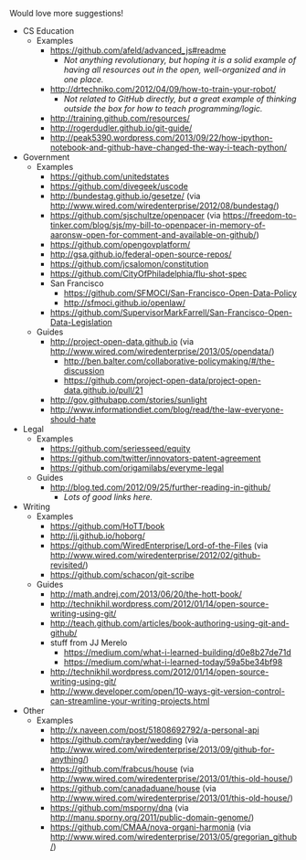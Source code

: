 Would love more suggestions!

* CS Education
    * Examples
        * https://github.com/afeld/advanced_js#readme
            * *Not anything revolutionary, but hoping it is a solid example of having all resources out in the open, well-organized and in one place.*
        * http://drtechniko.com/2012/04/09/how-to-train-your-robot/
            * *Not related to GitHub directly, but a great example of thinking outside the box for how to teach programming/logic.*
        * http://training.github.com/resources/
        * http://rogerdudler.github.io/git-guide/
        * http://peak5390.wordpress.com/2013/09/22/how-ipython-notebook-and-github-have-changed-the-way-i-teach-python/
* Government
    * Examples
        * https://github.com/unitedstates
        * https://github.com/divegeek/uscode
        * http://bundestag.github.io/gesetze/ (via http://www.wired.com/wiredenterprise/2012/08/bundestag/)
        * https://github.com/sjschultze/openpacer (via https://freedom-to-tinker.com/blog/sjs/my-bill-to-openpacer-in-memory-of-aaronsw-open-for-comment-and-available-on-github/)
        * https://github.com/opengovplatform/
        * http://gsa.github.io/federal-open-source-repos/
        * https://github.com/jcsalomon/constitution
        * https://github.com/CityOfPhiladelphia/flu-shot-spec
        * San Francisco
            * https://github.com/SFMOCI/San-Francisco-Open-Data-Policy
            * http://sfmoci.github.io/openlaw/
        * https://github.com/SupervisorMarkFarrell/San-Francisco-Open-Data-Legislation
    * Guides
        * http://project-open-data.github.io (via http://www.wired.com/wiredenterprise/2013/05/opendata/)
            * http://ben.balter.com/collaborative-policymaking/#/the-discussion
            * https://github.com/project-open-data/project-open-data.github.io/pull/21
        * http://gov.githubapp.com/stories/sunlight
        * http://www.informationdiet.com/blog/read/the-law-everyone-should-hate
* Legal
    * Examples
        * https://github.com/seriesseed/equity
        * https://github.com/twitter/innovators-patent-agreement
        * https://github.com/origamilabs/everyme-legal
    * Guides
        * http://blog.ted.com/2012/09/25/further-reading-in-github/
            * *Lots of good links here.*
* Writing
    * Examples
        * https://github.com/HoTT/book
        * http://jj.github.io/hoborg/
        * https://github.com/WiredEnterprise/Lord-of-the-Files (via http://www.wired.com/wiredenterprise/2012/02/github-revisited/)
        * https://github.com/schacon/git-scribe
    * Guides
        * http://math.andrej.com/2013/06/20/the-hott-book/
        * http://technikhil.wordpress.com/2012/01/14/open-source-writing-using-git/
        * http://teach.github.com/articles/book-authoring-using-git-and-github/
        * stuff from JJ Merelo
            * https://medium.com/what-i-learned-building/d0e8b27de71d
            * https://medium.com/what-i-learned-today/59a5be34bf98
        * http://technikhil.wordpress.com/2012/01/14/open-source-writing-using-git/
        * http://www.developer.com/open/10-ways-git-version-control-can-streamline-your-writing-projects.html
* Other
    * Examples
        * http://x.naveen.com/post/51808692792/a-personal-api
        * https://github.com/rayber/wedding (via http://www.wired.com/wiredenterprise/2013/09/github-for-anything/)
        * https://github.com/frabcus/house (via http://www.wired.com/wiredenterprise/2013/01/this-old-house/)
        * https://github.com/canadaduane/house (via http://www.wired.com/wiredenterprise/2013/01/this-old-house/)
        * https://github.com/msporny/dna (via http://manu.sporny.org/2011/public-domain-genome/)
        * https://github.com/CMAA/nova-organi-harmonia (via http://www.wired.com/wiredenterprise/2013/05/gregorian_github/)
